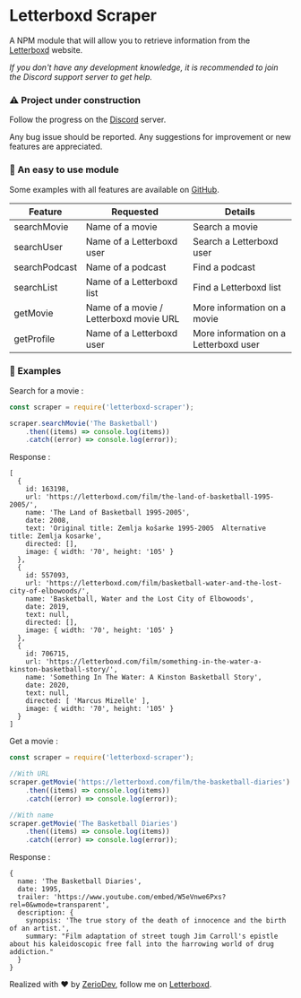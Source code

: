 # Letterboxd Scraper

A NPM module that will allow you to retrieve information from the [Letterboxd](https://letterboxd.com) website.

*If you don't have any development knowledge, it is recommended to join the Discord support server to get help.*

### ⚠️ Project under construction

Follow the progress on the [Discord](https://discord.gg/5cGSYV8ZZj) server.

Any bug issue should be reported. Any suggestions for improvement or new features are appreciated.

### 🧩 An easy to use module

Some examples with all features are available on [GitHub](https://github.com/ZerioDev/Letterboxd-scraper/tree/main/test).


| Feature | Requested | Details |
| ------|-----|-----|
| searchMovie | Name of a movie | Search a movie |
| searchUser | Name of a Letterboxd user | Search a Letterboxd user |
| searchPodcast | Name of a podcast | Find a podcast |
| searchList | Name of a Letterboxd list | Find a Letterboxd list |
| getMovie | Name of a movie / Letterboxd movie URL | More information on a movie |
| getProfile | Name of a Letterboxd user | More information on a Letterboxd user |

### 📌 Examples

Search for a movie :

```js
const scraper = require('letterboxd-scraper');

scraper.searchMovie('The Basketball')
    .then((items) => console.log(items))
    .catch((error) => console.log(error));
```

Response :

```
[
  {
    id: 163198,
    url: 'https://letterboxd.com/film/the-land-of-basketball-1995-2005/',
    name: 'The Land of Basketball 1995-2005',
    date: 2008,
    text: 'Original title: Zemlja košarke 1995-2005  Alternative title: Zemlja kosarke',
    directed: [],
    image: { width: '70', height: '105' }
  },
  {
    id: 557093,
    url: 'https://letterboxd.com/film/basketball-water-and-the-lost-city-of-elbowoods/',
    name: 'Basketball, Water and the Lost City of Elbowoods',
    date: 2019,
    text: null,
    directed: [],
    image: { width: '70', height: '105' }
  },
  {
    id: 706715,
    url: 'https://letterboxd.com/film/something-in-the-water-a-kinston-basketball-story/',
    name: 'Something In The Water: A Kinston Basketball Story',
    date: 2020,
    text: null,
    directed: [ 'Marcus Mizelle' ],
    image: { width: '70', height: '105' }
  }
]
```

Get a movie :

```js
const scraper = require('letterboxd-scraper');

//With URL
scraper.getMovie('https://letterboxd.com/film/the-basketball-diaries')
    .then((items) => console.log(items))
    .catch((error) => console.log(error));

//With name
scraper.getMovie('The Basketball Diaries')
    .then((items) => console.log(items))
    .catch((error) => console.log(error));
```

Response :

```
{
  name: 'The Basketball Diaries',
  date: 1995,
  trailer: 'https://www.youtube.com/embed/W5eVnwe6Pxs?rel=0&wmode=transparent',
  description: {
    synopsis: 'The true story of the death of innocence and the birth of an artist.',
    summary: "Film adaptation of street tough Jim Carroll's epistle about his kaleidoscopic free fall into the harrowing world of drug addiction."
  }
}
```

Realized with ❤️ by [ZerioDev](https://github.com/ZerioDev), follow me on [Letterboxd](https://letterboxd.com/juulienn).
